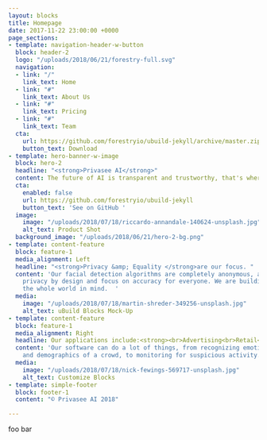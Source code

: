 ```yaml
---
layout: blocks
title: Homepage
date: 2017-11-22 23:00:00 +0000
page_sections:
- template: navigation-header-w-button
  block: header-2
  logo: "/uploads/2018/06/21/forestry-full.svg"
  navigation:
  - link: "/"
    link_text: Home
  - link: "#"
    link_text: About Us
  - link: "#"
    link_text: Pricing
  - link: "#"
    link_text: Team
  cta:
    url: https://github.com/forestryio/ubuild-jekyll/archive/master.zip
    button_text: Download
- template: hero-banner-w-image
  block: hero-2
  headline: "<strong>Privasee AI</strong>"
  content: The future of AI is transparent and trustworthy, that's where we come in.
  cta:
    enabled: false
    url: https://github.com/forestryio/ubuild-jekyll
    button_text: 'See on GitHub '
  image:
    image: "/uploads/2018/07/18/riccardo-annandale-140624-unsplash.jpg"
    alt_text: Product Shot
  background_image: "/uploads/2018/06/21/hero-2-bg.png"
- template: content-feature
  block: feature-1
  media_alignment: Left
  headline: "<strong>Privacy &amp; Equality </strong>are our focus. "
  content: 'Our facial detection algorithms are completely anonymous, are built on
    privacy by design and focus on accuracy for everyone. We are building AI with
    the whole world in mind.  '
  media:
    image: "/uploads/2018/07/18/martin-shreder-349256-unsplash.jpg"
    alt_text: uBuild Blocks Mock-Up
- template: content-feature
  block: feature-1
  media_alignment: Right
  headline: Our applications include:<strong><br>Advertising<br>Retail<br>Security</strong>
  content: 'Our software can do a lot of things, from recognizing emotions, brands
    and demographics of a crowd, to monitoring for suspicious activity. '
  media:
    image: "/uploads/2018/07/18/nick-fewings-569717-unsplash.jpg"
    alt_text: Customize Blocks
- template: simple-footer
  block: footer-1
  content: "© Privasee AI 2018"

---
```

foo bar